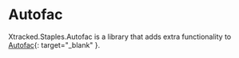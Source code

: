 ﻿# Autofac

Xtracked.Staples.Autofac is a library that adds extra functionality to [Autofac](
https://github.com/autofac/Autofac){: target="_blank" }.